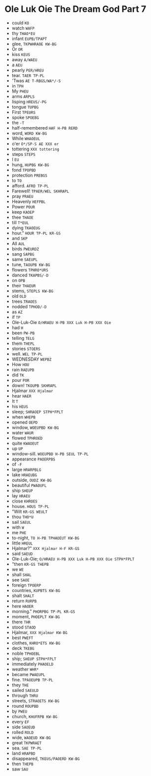 # Ole Luk Oie The Dream God Part 7

* could `KO`
* watch `WAFP`
* thy `THAO*EU`
* infant `EUPB/TPAPT`
* glee, `TKPWHRAOE KW-BG`
* Or `OR`
* kiss `KEUS`
* away `A/WAEU`
* a `AEU`
* pearly `PER/HREU`
* tear. `TAER TP-PL`
* 'Twas `AE T-RBGS/WA*/-S`
* in `TPH`
* My `PHEU`
* arms `ARPLS`
* lisping `HREUS/-PG`
* tongue `TUPBG`
* First `TPEURS`
* spoke `SPOEBG`
* the `-T`
* half-remembered `HAF H-PB RERD`
* word, `WORD KW-BG`
* While `WHAOEUL`
* o'er `O*/SP-S AE XXX er`
* tottering `XXX tottering`
* steps `STEPS`
* I `EU`
* hung, `HUPBG KW-BG`
* fond `TPOPBD`
* protection `PREBGS`
* to `TO`
* afford. `AFRD TP-PL`
* Farewell! `TPAER/WEL SKHRAPL`
* pray `PRAEU`
* Heavenly `HEFPBL`
* Power `POUR`
* keep `KAOEP`
* thee `THAOE`
* till `T*EUL`
* dying `TKAOEUG`
* hour." `HOUR TP-PL KR-GS`
* and `SKP`
* All `AUL`
* birds `PWEURDZ`
* sang `SAPBG`
* same `SAEUPL`
* tune, `TAOUPB KW-BG`
* flowers `TPHRO*URS`
* danced `TKAPBS/-D`
* on `OPB`
* their `THAEUR`
* stems, `STEPLS KW-BG`
* old `OLD`
* trees `TRAOES`
* nodded `TPHOD/-D`
* as `AZ`
* if `TP`
* Ole-Luk-Oie `O/HRAEU H-PB XXX Luk H-PB XXX Oie`
* had `H`
* been `PW-PB`
* telling `TELG`
* them `THEPL`
* stories `STOERS`
* well. `WEL TP-PL`
* WEDNESDAY `WEPBZ`
* How `HOU`
* rain `RAEUPB`
* did `TK`
* pour `POR`
* down! `TKOUPB SKHRAPL`
* Hjalmar `XXX Hjalmar`
* hear `HAER`
* It `T`
* his `HEUS`
* sleep; `SHRAOEP STPH*FPLT`
* when `WHEPB`
* opened `OEPD`
* window, `WOEUPBD KW-BG`
* water `WAUR`
* flowed `TPHROED`
* quite `KWAOEUT`
* up `UP`
* window-sill. `WOEUPBD H-PB SEUL TP-PL`
* appearance `PAOERPBS`
* of `-F`
* large `HRARPBLG`
* lake `HRAEUBG`
* outside, `OUDZ KW-BG`
* beautiful `PWAOUFL`
* ship `SHEUP`
* lay `HRAEU`
* close `KHROES`
* house. `HOUS TP-PL`
* "Wilt `KR-GS WEULT`
* thou `THO*U`
* sail `SAEUL`
* with `W`
* me `PHE`
* to-night, `TO H-PB TPHAOEUT KW-BG`
* little `HREUL`
* Hjalmar?" `XXX Hjalmar H-F KR-GS`
* said `SAEUD`
* Ole-Luk-Oie; `O/HRAEU H-PB XXX Luk H-PB XXX Oie STPH*FPLT`
* "then `KR-GS THEPB`
* we `WE`
* shall `SHAL`
* see `SAOE`
* foreign `TPOERP`
* countries, `KUPBTS KW-BG`
* shalt `SHALT`
* return `RURPB`
* here `HAOER`
* morning." `PHORPBG TP-PL KR-GS`
* moment, `PHOEPLT KW-BG`
* there `THR`
* stood `STAOD`
* Hjalmar, `XXX Hjalmar KW-BG`
* best `PWEFT`
* clothes, `KHRO*ETS KW-BG`
* deck `TKEBG`
* noble `TPHOEBL`
* ship; `SHEUP STPH*FPLT`
* immediately `PHAOELD`
* weather `WHR*`
* became `PWAEUPL`
* fine. `TPAOEUPB TP-PL`
* they `THE`
* sailed `SAEULD`
* through `THRU`
* streets, `STRAOETS KW-BG`
* round `ROUPBD`
* by `PWEU`
* church, `KHUFRPB KW-BG`
* every `EF`
* side `SAOEUD`
* rolled `ROLD`
* wide, `WAOEUD KW-BG`
* great `TKPWRAET`
* sea. `SAE TP-PL`
* land `HRAPBD`
* disappeared, `TKEUS/PAOERD KW-BG`
* then `THEPB`
* saw `SAU`
